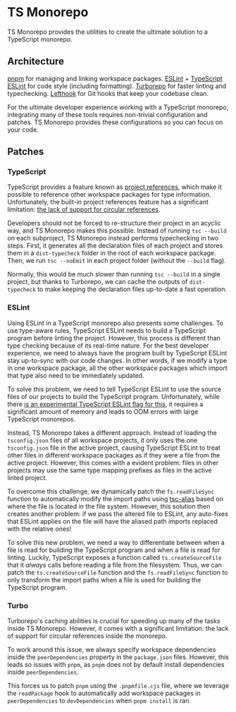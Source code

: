 # TS Monorepo

TS Monorepo provides the utilities to create the ultimate solution to a TypeScript monorepo.

## Architecture

[pnpm](https://pnpm.io) for managing and linking workspace packages.
[ESLint](https://eslint.org) + [TypeScript ESLint](https://typescript-eslint.io/) for code style (including formatting).
[Turborepo](https://turbo.build/repo) for faster linting and typechecking.
[Lefthook](https://github.com/evilmartians/lefthook) for Git hooks that keep your codebase clean.

For the ultimate developer experience working with a TypeScript monorepo, integrating many of these tools requires non-trivial configuration and patches. TS Monorepo provides these configurations so you can focus on your code.

## Patches

### TypeScript

TypeScript provides a feature known as [project references](https://www.typescriptlang.org/docs/handbook/project-references.html), which make it possible to reference other workspace packages for type information. Unfortunately, the built-in project references feature has a significant limitation: [the lack of support for circular references](https://github.com/microsoft/TypeScript/issues/33685).

Developers should not be forced to re-structure their project in an acyclic way, and TS Monorepo makes this possible. Instead of running `tsc --build` on each subproject, TS Monorepo instead performs typechecking in two steps. First, it generates all the declaration files of each project and stores them in a `dist-typecheck` folder in the root of each workspace package. Then, we run `tsc --noEmit` in each project folder (without the `--build` flag).

Normally, this would be much slower than running `tsc --build` in a single project, but thanks to Turborepo, we can cache the outputs of `dist-typecheck` to make keeping the declaration files up-to-date a fast operation.

### ESLint

Using ESLint in a TypeScript monorepo also presents some challenges. To use type-aware rules, TypeScript ESLint needs to build a TypeScript program before linting the project. However, this process is different than type checking because of its real-time nature. For the best developer experience, we need to always have the program built by TypeScript ESLint stay up-to-sync with our code changes. In other words, if we modify a type in one workspace package, all the other workspace packages which import that type also need to be immediately updated.

To solve this problem, we need to tell TypeScript ESLint to use the source files of our projects to build the TypeScript program. Unfortunately, while there [is an experimental TypeScript ESLint flag for this](https://github.com/typescript-eslint/typescript-eslint/issues/2094), it requires a significant amount of memory and leads to OOM errors with large TypeScript monorepos.

Instead, TS Monorepo takes a different approach. Instead of loading the `tsconfig.json` files of all workspace projects, it only uses the one `tsconfig.json` file in the active project, causing TypeScript ESLint to treat other files in different workspace packages as if they were a file from the active project. However, this comes with a evident problem: files in other projects may use the same type mapping prefixes as files in the active linted project.

To overcome this challenge, we dynamically patch the `fs.readFileSync` function to automatically modify the import paths using [tsc-alias](https://github.com/leondreamed/tsc-alias-sync) based on where the file is located in the file system. However, this solution then creates another problem: if we pass the altered file to ESLint, any auto-fixes that ESLint applies on the file will have the aliased path imports replaced with the relative ones!

To solve this new problem, we need a way to differentiate between when a file is read for building the TypeScript program and when a file is read for linting. Luckily, TypeScript exposes a function called `ts.createSourceFile` that it _always_ calls before reading a file from the filesystem. Thus, we can patch the `ts.createSourceFile` function and the `fs.readFileSync` function to only transform the import paths when a file is used for building the TypeScript program.

### Turbo

Turborepo's caching abilities is crucial for speeding up many of the tasks inside TS Monorepo. However, it comes with a significant limitation: the lack of support for circular references inside the monorepo.

To work around this issue, we always specify workspace dependencies inside the `peerDependencies` property in the `package.json` files. However, this leads so issues with `pnpm`, as `pnpm` does not by default install dependencies inside `peerDependencies`.

This forces us to patch `pnpm` using the `.pnpmfile.cjs` file, where we leverage the `readPackage` hook to automatically add workspace packages in `peerDependencies` to `devDependencies` when `pnpm install` is ran.
